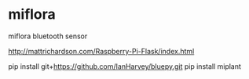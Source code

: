 # miflora
miflora bluetooth sensor

http://mattrichardson.com/Raspberry-Pi-Flask/index.html

pip install git+https://github.com/IanHarvey/bluepy.git
pip install miplant
